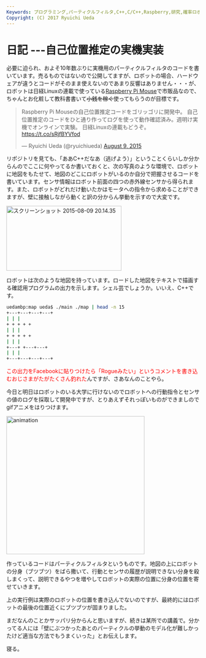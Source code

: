 ```yaml
---
Keywords: プログラミング,パーティクルフィルタ,C++,C/C++,Raspberry,研究,確率ロボティクス,自己位置推定
Copyright: (C) 2017 Ryuichi Ueda
---
```


# 日記 ---自己位置推定の実機実装
必要に迫られ、およそ10年数ぶりに実機用のパーティクルフィルタのコードを書いています。売るものではないので公開してますが、ロボットの場合、ハードウェアが違うとコードがそのまま使えないのであまり反響はありません・・・が、ロボットは日経Linuxの連載で使っている<a href="/?page=05983" target="_blank">Raspberry Pi Mouse</a>で市販品なので、ちゃんとお化粧して教科書書いて<s>小銭を稼ぐ</s>使ってもらうのが目標です。

<blockquote class="twitter-tweet" data-partner="tweetdeck"><p lang="ja" dir="ltr">Raspberry Pi Mouseの自己位置推定コードをゴリッゴリに開発中。&#10;&#10;自己位置推定のコードをひと通り作ってログを使って動作確認済み。週明け実機でオンラインで実験。&#10;&#10;日経Linuxの連載もどうぞ。&#10;&#10;<a href="https://t.co/sRjfBYVfod">https://t.co/sRjfBYVfod</a></p>&mdash; Ryuichi Ueda (@ryuichiueda) <a href="https://twitter.com/ryuichiueda/status/630338662790660096">August 9, 2015</a></blockquote>
<script async src="//platform.twitter.com/widgets.js" charset="utf-8"></script>

リポジトリを見ても、「ああC++だなあ（逃げよう）」ということくらいしか分からんのでここに何やってるか書いておくと、次の写真のような環境で、ロボットに地図をもたせて、地図のどこにロボットがいるのか自分で把握させるコードを書いています。センサ情報はロボット前面の四つの赤外線センサから得られます。また、ロボットがどれだけ動いたかはモータへの指令から求めることができますが、壁に接触しながら動くと訳の分からん挙動を示すので大変です。

<a href="fa73bfa53dd26337607eb0df50fcd604.png"><img src="fa73bfa53dd26337607eb0df50fcd604-300x169.png" alt="スクリーンショット 2015-08-09 20.14.35" width="300" height="169" class="aligncenter size-medium wp-image-6811" /></a>

ロボットは次のような地図を持っています。ロードした地図をテキストで描画する確認用プログラムの出力を示します。シェル芸でしょうか。いいえ、C++です。

```bash
uedambp:map ueda$ ./main ./map | head -n 15
+---+---+---+---+
| | | 
+ + + + +
| | | 
+ + + + +
| | | 
+---+ +---+---+
| | | 
+---+---+---+---+
```

<span style="color:red">この出力をFacebookに貼りつけたら「Rogueみたい」というコメントを書き込むおじさまがたがたくさん釣れた</span>んですが、さあなんのことやら。

今日と明日はロボットのいる大学に行けないのでロボットへの行動指令とセンサの値のログを採取して開発中ですが、とりあえずそれっぽいものができましのでgifアニメをはりつけます。

<a href="animation3.gif"><img src="animation3.gif" alt="animation" width="360" height="360" class="aligncenter size-full wp-image-6833" /></a>

作っているコードはパーティクルフィルタというものです。地図の上にロボットの分身（ブツブツ）をばら撒いて、行動とセンサの履歴が説明できない分身を殺しまくって、説明できるやつを増やしてロボットの実際の位置に分身の位置を寄せていきます。

上の実行例は実際のロボットの位置を書き込んでないのですが、最終的にはロボットの最後の位置近くにブツブツが固まりました。


まだなんのことかサッパリ分からんと思いますが、続きは某所での講義で。分かってる人には「壁にぶつかったあとのパーティクルの挙動のモデル化が難しかったけど適当な方法でもうまくいった」とお伝えします。



寝る。
